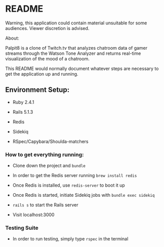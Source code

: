 # README

Warning, this application could contain material unsuitable for some audiences.  Viewer discretion is advised.

About:

Palpit8 is a clone of Twitch.tv that analyzes chatroom data of gamer streams through the Watson Tone Analyzer and returns real-time visualization of the mood of a chatroom.

This README would normally document whatever steps are necessary to get the
application up and running.

## Environment Setup:

* Ruby 2.4.1

* Rails 5.1.3

* Redis

* Sidekiq

* RSpec/Capybara/Shoulda-matchers

### How to get everything running:

* Clone down the project and `bundle`

* In order to get the Redis server running `brew install redis`
* Once Redis is installed, use `redis-server` to boot it up

* Once Redis is started, initiate Sidekiq jobs with `bundle exec sidekiq`

* `rails s` to start the Rails server

* Visit localhost:3000

### Testing Suite

* In order to run testing, simply type `rspec` in the terminal
